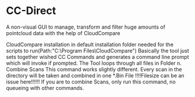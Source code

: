 # CC-Direct
A non-visual GUI to manage, transform and filter huge amounts of pointcloud data with the help of CloudCompare

CloudCompare installation in default installation folder needed for the scripts to run(Path:"C:\Program Files\CloudCompare")
Basically the tool just sets together wished CC Commands and generates a command line prompt which will invoke if prompted.
The Tool loops through all files in Folder n.
Combine Scans
This command works slightly different. Every scan in the directory will be taken and combined in one *.Bin File !!!!Filesize can be an issue here!!!!!!
If you are to combine Scans, only run this command, no queueing with other commands.
